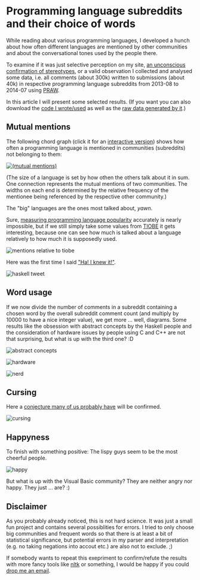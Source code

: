 # Programming language subreddits and their choice of words

While reading about various programming languages, I developed a hunch about how often different languages are mentioned by other communities and about the  conversational tones used by the people there.

To examine if it was just selective perception on my site, [an unconscious confirmation of stereotypes](http://en.wikipedia.org/wiki/Confirmation_bias), or a valid observation I collected and analysed some data, i.e. all comments (about 300k) written to submissions (about 40k) in respective programming language subreddits from 2013-08 to 2014-07 using [PRAW](https://praw.readthedocs.org).

In this article I will present some selected results. (If you want you can also download the [code I wrote/used](crawl.py) as well as the [raw data generated by it](analysis).)


## Mutual mentions

The following chord graph (click it for an [interactive version](http://daiw.de/github/programming-language-subreddits-and-their-choice-of-words/mentions_chord_graph/index.html)) shows how often a programming language is mentioned in communities (subreddits) not belonging to them:

[![(mutual mentions)](img/mutual_mentions.png)][interactive-mutual-mentions]

[interactive-mutual-mentions]: http://daiw.de/github/programming-language-subreddits-and-their-choice-of-words/mentions_chord_graph/index.html

(The size of a language is set by how othen the others talk about it in sum. One connection represents the mutual mentions of two communities. The widths on each end is determined by the relative frequency of the mentionee being referenced by the respective other community.)

The "big" languages are the ones most talked about, *yawn*.

Sure, [measuring programming language popularity](http://en.wikipedia.org/wiki/Measuring_programming_language_popularity) accurately is nearly impossible, but if we still simply take some values from [TIOBE](http://www.tiobe.com/index.php/content/paperinfo/tpci/index.html) it gets interesting, because one can see how much is talked about a language relatively to how much it is supposedly used.

![mentions relative to tiobe](img/mentions_relative_to_tiobe.png "mentions relative to tiobe")

Here was the first time I said ["Ha! I knew it!"](http://en.wikipedia.org/wiki/Hindsight_bias).

![haskell tweet](img/haskell_tweet.png "haskell tweet")




## Word usage

If we now divide the number of comments in a subreddit containing a chosen word by the overall subreddit comment count (and multiply by 10000 to have a nice integer value), we get more ... well, diagrams. Some results like the obsession with abstract concepts by the Haskell people and the consideration of hardware issues by people using C and C++ are not that surprising, but what is up with the third one? :D


![abstract concepts](img/abstract_concepts.png "abstract concepts")

![hardware](img/hardware.png "hardware")

![nerd](img/nerd.png "nerd")


## Cursing

Here a [conjecture many of us probably have](http://eev.ee/blog/2012/04/09/php-a-fractal-of-bad-design/) will be confirmed.

![cursing](img/cursing.png "cursing")


## Happyness

To finish with something positive: The lispy guys seem to be the most cheerful people.

![happy](img/happy.png "happy")

But what is up with the Visual Basic community? They are neither angry nor happy. They just ... are? :)



## Disclaimer

As you probably already noticed, this is not hard science. It was just a small fun project and contains several possiblities for errors. I tried to only choose big communities and frequent words so that there is at least a bit of statistical significance, but potential errors in my parser and interpretation (e.g. no taking negations into accout etc.) are also not to exclude. ;)

If somebody wants to repeat this exepriment to confirm/refute the results with more fancy tools like [nltk](http://www.nltk.org/) or something, I would be happy if you could [drop me an email](mailto:harry@daiw.de).